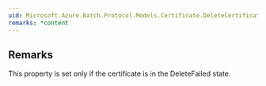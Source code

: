 ```yaml
---  
uid: Microsoft.Azure.Batch.Protocol.Models.Certificate.DeleteCertificateError  
remarks: *content  
---  
```

  
## Remarks  
 This property is set only if the certificate is in the             DeleteFailed state.